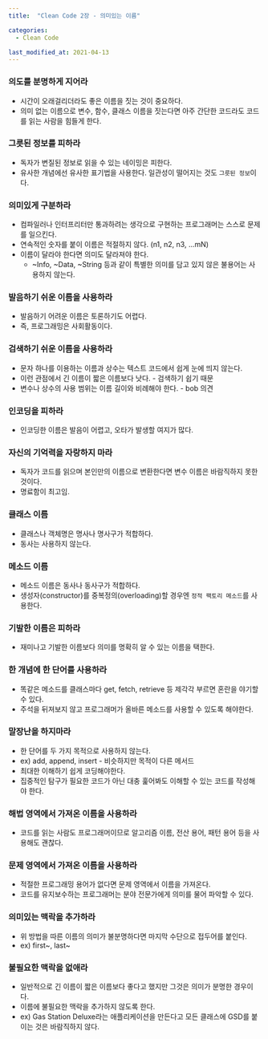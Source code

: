 ```yaml
---
title:  "Clean Code 2장 - 의미있는 이름"

categories:
  - Clean Code

last_modified_at: 2021-04-13
---
```


### 의도를 분명하게 지어라
* 시간이 오래걸리더라도 좋은 이름을 짓는 것이 중요하다.
* 의미 없는 이름으로 변수, 함수, 클래스 이름을 짓는다면 아주 간단한 코드라도 코드를 읽는 사람을 힘들게 한다.

### 그릇된 정보를 피하라
* 독자가 변질된 정보로 읽을 수 있는 네이밍은 피한다.
* 유사한 개념에선 유사한 표기법을 사용한다. 일관성이 떨어지는 것도 `그릇된 정보`이다.

### 의미있게 구분하라
* 컴파일러나 인터프리터만 통과하려는 생각으로 구현하는 프로그래머는 스스로 문제를 일으킨다.
* 연속적인 숫자를 붙이 이름은 적절하지 않다. (n1, n2, n3, ...mN)
* 이름이 달라야 한다면 의미도 달라져야 한다.
  * ~Info, ~Data, ~String 등과 같이 특별한 의미를 담고 있지 않은 불용어는 사용하지 않는다.

### 발음하기 쉬운 이름을 사용하라
* 발음하기 어려운 이름은 토론하기도 어렵다.
* 즉, 프로그래밍은 사회활동이다.

### 검색하기 쉬운 이름을 사용하라
* 문자 하나를 이용하는 이름과 상수는 텍스트 코드에서 쉽게 눈에 띄지 않는다.
* 이런 관점에서 긴 이름이 짧은 이름보다 낫다. - 검색하기 쉽기 때문
* 변수나 상수의 사용 범위는 이름 길이와 비례해야 한다. - bob 의견

### 인코딩을 피하라
* 인코딩한 이름은 발음이 어렵고, 오타가 발생할 여지가 많다.

### 자신의 기억력을 자랑하지 마라
* 독자가 코드를 읽으며 본인만의 이름으로 변환한다면 변수 이름은 바람직하지 못한 것이다.
* 명료함이 최고임.

### 클래스 이름
* 클래스나 객체명은 명사나 명사구가 적합하다.
* 동사는 사용하지 않는다.

### 메소드 이름
* 메소드 이름은 동사나 동사구가 적합하다.
* 생성자(constructor)를 중복정의(overloading)할 경우엔 `정적 팩토리 메소드`를 사용한다.

### 기발한 이름은 피하라
* 재미나고 기발한 이름보다 의미를 명확히 알 수 있는 이름을 택한다.

### 한 개념에 한 단어를 사용하라
* 똑같은 메소드를 클래스마다 get, fetch, retrieve 등 제각각 부르면 혼란을 야기할 수 있다.
* 주석을 뒤져보지 않고 프로그래머가 올바른 메소드를 사용할 수 있도록 해야한다.

### 말장난을 하지마라
* 한 단어를 두 가지 목적으로 사용하지 않는다.
* ex) add, append, insert - 비슷하지만 목적이 다른 메서드
* 최대한 이해하기 쉽게 코딩해야한다. 
* 집중적인 탐구가 필요한 코드가 아닌 대충 훑어봐도 이해할 수 있는 코드를 작성해야 한다.

### 해법 영역에서 가져온 이름을 사용하라
* 코드를 읽는 사람도 프로그래머이므로 알고리즘 이름, 전산 용어, 패턴 용어 등을 사용해도 괜찮다.

### 문제 영역에서 가져온 이름을 사용하라
* 적절한 프로그래밍 용어가 없다면 문제 영역에서 이름을 가져온다.
* 코드를 유지보수하는 프로그래머는 분야 전문가에게 의미를 물어 파악할 수 있다.

### 의미있는 맥락을 추가하라
* 위 방법을 따른 이름의 의미가 불분명하다면 마지막 수단으로 접두어를 붙인다.
* ex) first~, last~

### 불필요한 맥락을 없애라
* 일반적으로 긴 이름이 짧은 이름보다 좋다고 했지만 그것은 의미가 분명한 경우이다.
* 이름에 불필요한 맥락을 추가하지 않도록 한다.
* ex) Gas Station Deluxe라는 애플리케이션을 만든다고 모든 클래스에 GSD를 붙이는 것은 바람직하지 않다.